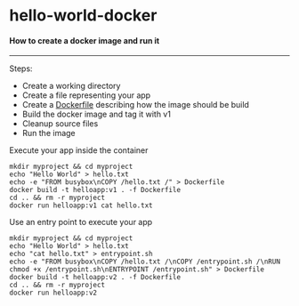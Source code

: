 # hello-world-docker
#### How to create a docker image and run it

---

Steps:
- Create a working directory
- Create a file representing your app
- Create a [Dockerfile](https://docs.docker.com/develop/develop-images/dockerfile_best-practices) describing how the image should be build
- Build the docker image and tag it with v1
- Cleanup source files
- Run the image

Execute your app inside the container

    mkdir myproject && cd myproject
    echo "Hello World" > hello.txt
    echo -e "FROM busybox\nCOPY /hello.txt /" > Dockerfile
    docker build -t helloapp:v1 . -f Dockerfile
    cd .. && rm -r myproject
    docker run helloapp:v1 cat hello.txt

Use an entry point to execute your app

    mkdir myproject && cd myproject
    echo "Hello World" > hello.txt
    echo "cat hello.txt" > entrypoint.sh
    echo -e "FROM busybox\nCOPY /hello.txt /\nCOPY /entrypoint.sh /\nRUN chmod +x /entrypoint.sh\nENTRYPOINT /entrypoint.sh" > Dockerfile
    docker build -t helloapp:v2 . -f Dockerfile
    cd .. && rm -r myproject
    docker run helloapp:v2
